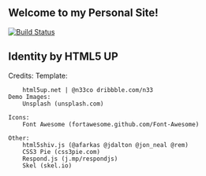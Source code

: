 ## Welcome to my Personal Site!

[![Build Status](https://travis-ci.org/suffianhamzah/suffianhamzah.github.io.svg?branch=master)](https://travis-ci.org/suffianhamzah/suffianhamzah.github.io)

## Identity by HTML5 UP

Credits:
	Template:

		html5up.net | @n33co dribbble.com/n33
	Demo Images:
		Unsplash (unsplash.com)

	Icons:
		Font Awesome (fortawesome.github.com/Font-Awesome)

	Other:
		html5shiv.js (@afarkas @jdalton @jon_neal @rem)
		CSS3 Pie (css3pie.com)
		Respond.js (j.mp/respondjs)
		Skel (skel.io)